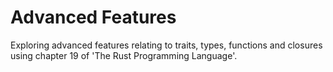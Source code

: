 # Advanced Features
Exploring advanced features relating to traits, types, functions and closures using chapter 19 of 'The Rust Programming Language'.